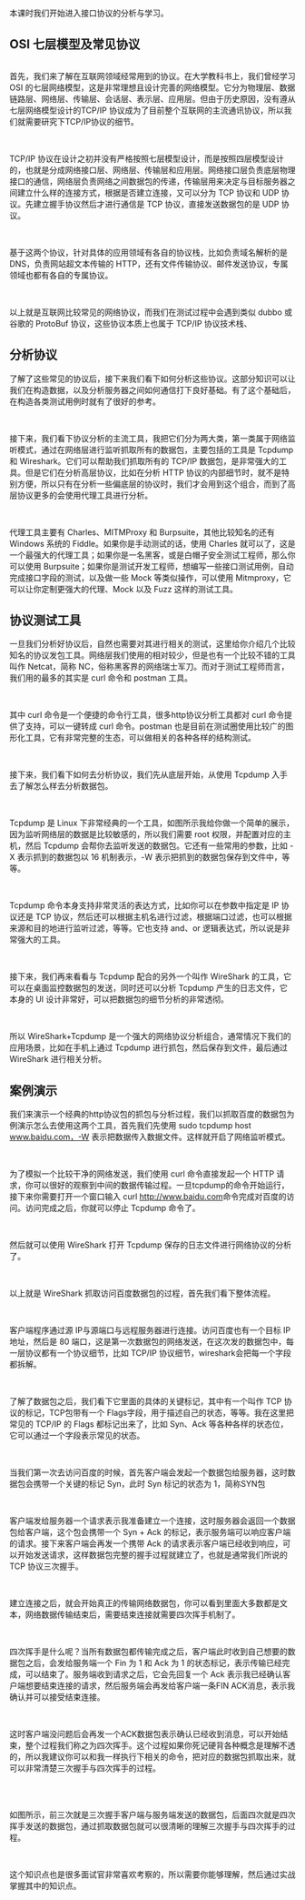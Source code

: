 <br />

本课时我们开始进入接口协议的分析与学习。

OSI 七层模型及常见协议
-------------

<Image alt="" src="https://s0.lgstatic.com/i/image3/M01/86/7B/Cgq2xl6QER6AZPH-AAFTTl-fIWs581.png"/>  

<br />

首先，我们来了解在互联网领域经常用到的协议。在大学教科书上，我们曾经学习 OSI 的七层网络模型，这是非常理想且设计完善的网络模型。它分为物理层、数据链路层、网络层、传输层、会话层、表示层、应用层。但由于历史原因，没有遵从七层网络模型设计的TCP/IP 协议成为了目前整个互联网的主流通讯协议，所以我们就需要研究下TCP/IP协议的细节。

<br />

TCP/IP 协议在设计之初并没有严格按照七层模型设计，而是按照四层模型设计的，也就是分成网络接口层、网络层、传输层和应用层。网络接口层负责底层物理接口的通信，网络层负责网络之间数据包的传递，传输层用来决定与目标服务器之间建立什么样的连接方式，根据是否建立连接，又可以分为 TCP 协议和 UDP 协议。先建立握手协议然后才进行通信是 TCP 协议，直接发送数据包的是 UDP 协议。

<br />

基于这两个协议，针对具体的应用领域有各自的协议栈，比如负责域名解析的是 DNS，负责网站超文本传输的 HTTP，还有文件传输协议、邮件发送协议，专属领域也都有各自的专属协议。

<br />

以上就是互联网比较常见的网络协议，而我们在测试过程中会遇到类似 dubbo 或谷歌的 ProtoBuf 协议，这些协议本质上也属于 TCP/IP 协议技术栈、

分析协议
----

了解了这些常见的协议后，接下来我们看下如何分析这些协议。这部分知识可以让我们在构造数据，以及分析服务器之间如何通信打下良好基础。有了这个基础后，在构造各类测试用例时就有了很好的参考。

<br />

接下来，我们看下协议分析的主流工具，我把它们分为两大类，第一类属于网络监听模式，通过在网络层进行监听抓取所有的数据包，主要包括的工具是 Tcpdump 和 Wireshark。它们可以帮助我们抓取所有的 TCP/IP 数据包，是非常强大的工具。但是它们在分析高层协议，比如在分析 HTTP 协议的内部细节时，就不是特别方便，所以只有在分析一些偏底层的协议时，我们才会用到这个组合，而到了高层协议更多的会使用代理工具进行分析。

<br />

代理工具主要有 Charles、MITMProxy 和 Burpsuite，其他比较知名的还有 Windows 系统的 Fiddle。如果你是手动测试的话，使用 Charles 就可以了，这是一个最强大的代理工具；如果你是一名黑客，或是白帽子安全测试工程师，那么你可以使用 Burpsuite；如果你是测试开发工程师，想编写一些接口测试用例，自动完成接口字段的测试，以及做一些 Mock 等类似操作，可以使用 Mitmproxy，它可以让你定制更强大的代理、Mock 以及 Fuzz 这样的测试工具。

协议测试工具
------

一旦我们分析好协议后，自然也需要对其进行相关的测试，这里给你介绍几个比较知名的协议发包工具。网络层我们使用的相对较少，但是也有一个比较不错的工具叫作 Netcat，简称 NC，俗称黑客界的网络瑞士军刀。而对于测试工程师而言，我们用的最多的其实是 curl 命令和 postman 工具。

<br />

其中 curl 命令是一个便捷的命令行工具，很多http协议分析工具都对 curl 命令提供了支持，可以一键转成 curl 命令。postman 也是目前在测试圈使用比较广的图形化工具，它有非常完整的生态，可以做相关的各种各样的结构测试。

<br />

接下来，我们看下如何去分析协议，我们先从底层开始，从使用 Tcpdump 入手去了解怎么样去分析数据包。

<br />

<Image alt="" src="https://s0.lgstatic.com/i/image3/M01/0D/65/Ciqah16QEWaAKrPqAAD_66tzO44066.png"/>

<br />

Tcpdump 是 Linux 下非常经典的一个工具，如图所示我给你做一个简单的展示，因为监听网络层的数据是比较敏感的，所以我们需要 root 权限，并配置对应的主机，然后 Tcpdump 会帮你去监听发送的数据包。它还有一些常用的参数，比如 -X 表示抓到的数据包以 16 机制表示，-W 表示把抓到的数据包保存到文件中，等等。

<br />

Tcpdump 命令本身支持非常灵活的表达方式，比如你可以在参数中指定是 IP 协议还是 TCP 协议，然后还可以根据主机名进行过滤，根据端口过滤，也可以根据来源和目的地进行监听过滤，等等。它也支持 and、or 逻辑表达式，所以说是非常强大的工具。

<br />

<Image alt="" src="https://s0.lgstatic.com/i/image3/M01/0D/65/Ciqah16QER6AGZiaAATwgTsBkOE562.png"/>  

<br />

接下来，我们再来看看与 Tcpdump 配合的另外一个叫作 WireShark 的工具，它可以在桌面监控数据包的发送，同时还可以分析 Tcpdump 产生的日志文件，它本身的 UI 设计非常好，可以把数据包的细节分析的非常透彻。

<br />

所以 WireShark+Tcpdump 是一个强大的网络协议分析组合，通常情况下我们的应用场景，比如在手机上通过 Tcpdump 进行抓包，然后保存到文件，最后通过 WireShark 进行相关分析。

案例演示
----

我们来演示一个经典的http协议包的抓包与分析过程，我们以抓取百度的数据包为例演示怎么去使用这两个工具，首先我们先使用 sudo tcpdump host www.baidu.com，-W 表示把数据传入数据文件。这样就开启了网络监听模式。

<br />

为了模拟一个比较干净的网络发送，我们使用 curl 命令直接发起一个 HTTP 请求，你可以很好的观察到中间的数据传输过程。一旦tcpdump的命令开始运行，接下来你需要打开一个窗口输入 curl <http://www.baidu.com>命令完成对百度的访问。访问完成之后，你就可以停止 Tcpdump 命令了。

<br />

然后就可以使用 WireShark 打开 Tcpdump 保存的日志文件进行网络协议的分析了。

<br />

<Image alt="" src="https://s0.lgstatic.com/i/image3/M01/86/7B/Cgq2xl6QER-AW19IAAeI8nrGuh0567.png"/>  

<br />

以上就是 WireShark 抓取访问百度数据包的过程，首先我们看下整体流程。

<br />

客户端程序通过源 IP与源端口与远程服务器进行连接。访问百度也有一个目标 IP 地址，然后是 80 端口，这是第一次数据包的网络发送，在这次发的数据包中，每一层协议都有一个协议细节，比如 TCP/IP 协议细节，wireshark会把每一个字段都拆解。

<br />

了解了数据包之后，我们看下它里面的具体的关键标记，其中有一个叫作 TCP 协议的标记，TCP包带有一个 Flags字段，用于描述自己的状态，等等。我在这里把常见的 TCP/IP 的 Flags 都标记出来了，比如 Syn、Ack 等各种各样的状态位，它可以通过一个字段表示常见的状态。

<br />

当我们第一次去访问百度的时候，首先客户端会发起一个数据包给服务器，这时数据包会携带一个关键的标记 Syn，此时 Syn 标记的状态为 1，简称SYN包

<br />

客户端发给服务器一个请求表示我准备建立一个连接，这时服务器会返回一个数据包给客户端，这个包会携带一个 Syn + Ack 的标记，表示服务端可以响应客户端的请求。接下来客户端会再发一个携带 Ack 的请求表示客户端已经收到响应，可以开始发送请求，这样数据包完整的握手过程就建立了，也就是通常我们所说的 TCP 协议三次握手。

<br />

建立连接之后，就会开始真正的传输网络数据包，你可以看到里面大多数都是文本，网络数据传输结束后，需要结束连接就需要四次挥手机制了。

<br />

四次挥手是什么呢？当所有数据包都传输完成之后，客户端此时收到自己想要的数据包之后，会发给服务端一个 Fin 为 1 和 Ack 为 1 的状态标记，表示传输已经完成，可以结束了。服务端收到请求之后，它会先回复一个 Ack 表示我已经确认客户端想要结束连接的请求，然后服务端会再发给客户端一条FIN ACK消息，表示我确认并可以接受结束连接。

<br />

这时客户端没问题后会再发一个ACK数据包表示确认已经收到消息，可以开始结束，整个过程我们称之为四次挥手。这个过程如果你死记硬背各种概念是理解不透的，所以我建议你可以和我一样执行下相关的命令，把对应的数据包抓取出来，就可以非常清楚三次握手与四次挥手的过程。

<br />

<br />

<Image alt="" src="https://s0.lgstatic.com/i/image3/M01/86/7B/Cgq2xl6QEZyAFlSRAAbmI8zOhMc620.png"/>

<br />

如图所示，前三次就是三次握手客户端与服务端发送的数据包，后面四次就是四次挥手发送的数据包，通过抓取数据包就可以很清晰的理解三次握手与四次挥手的过程。

<br />

这个知识点也是很多面试官非常喜欢考察的，所以需要你能够理解，然后通过实战掌握其中的知识点。

